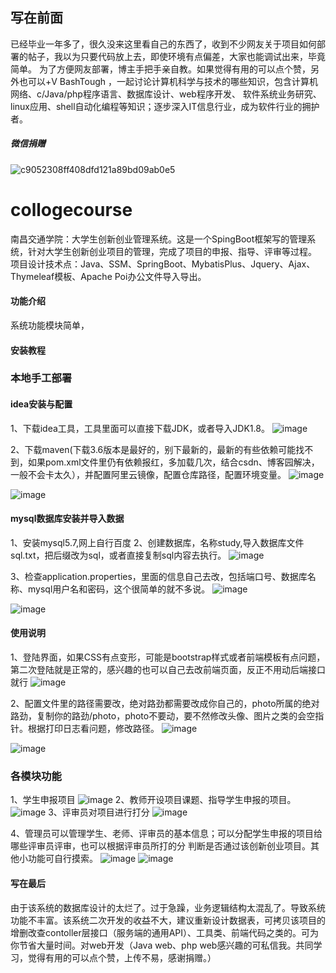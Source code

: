 ## 写在前面
已经毕业一年多了，很久没来这里看自己的东西了，收到不少网友关于项目如何部署的帖子，我以为只要代码放上去，即使环境有点偏差，大家也能调试出来，毕竟简单。
为了方便网友部署，博主手把手亲自教。如果觉得有用的可以点个赞，另外也可以+V BashTough     ，一起讨论计算机科学与技术的哪些知识，包含计算机网络、c/Java/php程序语言、数据库设计、web程序开发、
软件系统业务研究、linux应用、shell自动化编程等知识；逐步深入IT信息行业，成为软件行业的拥护者。
##### 微信捐赠
![c9052308ff408dfd121a89bd09ab0e5](https://github.com/loneli-maker/collogeProject/assets/79433596/895b2830-f532-4e67-b88b-e7d7ec5d5346)

# collogecourse
南昌交通学院：大学生创新创业管理系统。这是一个SpingBoot框架写的管理系统，针对大学生创新创业项目的管理，完成了项目的申报、指导、评审等过程。 项目设计技术点：Java、SSM、SpringBoot、MybatisPlus、Jquery、Ajax、Thymeleaf模板、Apache Poi办公文件导入导出。
#### 功能介绍
系统功能模块简单，




#### 安装教程
### 本地手工部署
#### idea安装与配置
   1、下载idea工具，工具里面可以直接下载JDK，或者导入JDK1.8。
   ![image](https://github.com/loneli-maker/collogeProject/assets/79433596/fac0886d-f66f-4632-99c2-c5e066e2e52c)

   2、下载maven(下载3.6版本是最好的，别下最新的，最新的有些依赖可能找不到，如果pom.xml文件里仍有依赖报红，多加载几次，结合csdn、博客园解决，一般不会卡太久），并配置阿里云镜像，配置仓库路径，配置环境变量。
   ![image](https://github.com/loneli-maker/collogeProject/assets/79433596/5ecba29f-5ca6-41ed-a554-edba21dfebc7)

![image](https://github.com/loneli-maker/collogeProject/assets/79433596/d53a08fb-5f04-4d8a-9b5f-1c02ef67b8ae)


#### mysql数据库安装并导入数据
1、安装mysql5.7,网上自行百度
2、创建数据库，名称study,导入数据库文件sql.txt，把后缀改为sql，或者直接复制sql内容去执行。
![image](https://github.com/loneli-maker/collogeProject/assets/79433596/9559d5c7-d5d5-4057-b31c-69fbf0fcf4d8)

3、检查application.properties，里面的信息自己去改，包括端口号、数据库名称、mysql用户名和密码，这个很简单的就不多说。
![image](https://github.com/loneli-maker/collogeProject/assets/79433596/6e84bb5c-eacb-438f-b5cc-a0f133e0f60a)

![image](https://github.com/loneli-maker/collogeProject/assets/79433596/6b7ab8a9-9ede-45cc-9e0a-960abc9d94b9)


#### 使用说明
1、登陆界面，如果CSS有点变形，可能是bootstrap样式或者前端模板有点问题，第二次登陆就是正常的，感兴趣的也可以自己去改前端页面，反正不用动后端接口就行
![image](https://github.com/loneli-maker/collogeProject/assets/79433596/12ab320e-5a8e-49ec-a681-7d57786d4a72)

2、配置文件里的路径需要改，绝对路劲都需要改成你自己的，photo所属的绝对路劲，复制你的路劲/photo，photo不要动，要不然修改头像、图片之类的会空指针。根据打印日志看问题，修改路径。
![image](https://github.com/loneli-maker/collogeProject/assets/79433596/cc1c1625-e44d-4c3b-adf9-c44a65209861)

![image](https://github.com/loneli-maker/collogeProject/assets/79433596/1718e36b-ea34-4a65-b3cb-9736349febe0)
### 各模块功能
1、学生申报项目
![image](https://github.com/loneli-maker/collogeProject/assets/79433596/20cc1b8f-e31d-49bf-b696-4d145c63ea26)
2、教师开设项目课题、指导学生申报的项目。
![image](https://github.com/loneli-maker/collogeProject/assets/79433596/361b23c7-887c-431c-955e-7aa9bd9542b7)
3、评审员对项目进行打分
![image](https://github.com/loneli-maker/collogeProject/assets/79433596/1a948358-7d85-4dc9-a00a-6ce6dc139f59)


4、管理员可以管理学生、老师、评审员的基本信息；可以分配学生申报的项目给哪些评审员评审，也可以根据评审员所打的分 判断是否通过该创新创业项目。其他小功能可自行摸索。
![image](https://github.com/loneli-maker/collogeProject/assets/79433596/d86d10c3-ae85-4a94-a9ee-3a638641414e)
![image](https://github.com/loneli-maker/collogeProject/assets/79433596/8d8b4f6a-845b-4782-9ea7-eb286725c22e)



#### 写在最后
由于该系统的数据库设计的太烂了。过于急躁，业务逻辑结构太混乱了。导致系统功能不丰富。该系统二次开发的收益不大，建议重新设计数据表，可拷贝该项目的增删改查contoller层接口（服务端的通用API）、工具类、前端代码之类的。可为你节省大量时间。对web开发（Java web、php web感兴趣的可私信我。共同学习，觉得有用的可以点个赞，上传不易，感谢捐赠。）

